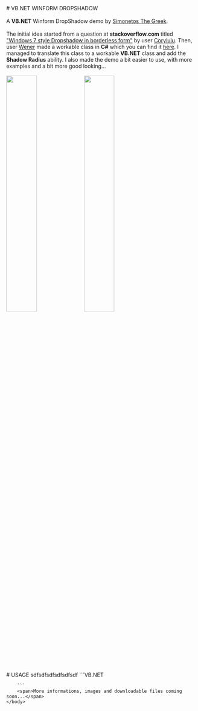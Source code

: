 <!DOCTYPE html>
<html>
	<head>
		<link rel="stylesheet" href="styles.css">
	</head>
	<body>
		# VB.NET WINFORM DROPSHADOW <br/><br/>
		<span>A <b>VB.NET</b> Winform DropShadow demo by <a href="mailto:someone@example.com?Subject=Hello%20again" target="_blank">Simonetos The Greek</a></span>.<br/><br/>
		<span>The initial idea started from a question at <b>stackoverflow.com</b> titled <a href="https://stackoverflow.com/questions/8793445/windows-7-style-dropshadow-in-borderless-form" target="_blank">"Windows 7 style Dropshadow in borderless form"</a> by user <a href="https://stackoverflow.com/users/1011956/corylulu" target="_blank">Corylulu</a></span>. Then, user <a href="https://stackoverflow.com/users/1870054/wener">Wener</a> made a workable class in <b>C#</b> which you can find it <a href="https://github.com/wenerme/winform.DropShadow">here</a>. I managed to translate this class to a workable <b>VB.NET</b> class and add the <b>Shadow Radius</b> ability. I also made the demo a bit easier to use, with more examples and a bit more good looking...<br/><br/>
		<img src="https://i.imgur.com/xf7ydd3.png" height="40%" width="40%"></img> <img src="https://i.imgur.com/AIvfFL4.png" height="40%" width="40%"></img><br/><br/>
		# USAGE
		sdfsdfsdfsdfsdfsdf
		```VB.NET
		
		```
		<span>More informations, images and downloadable files coming soon...</span>
	</body>
</html> 
